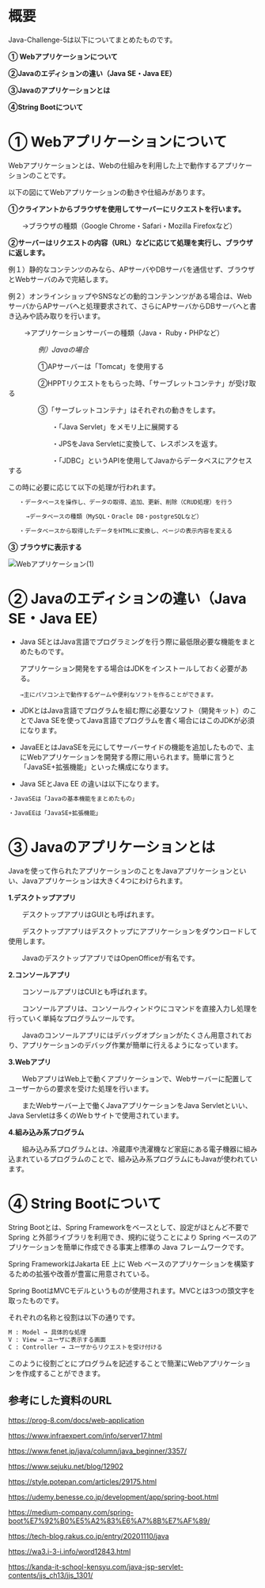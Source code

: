 # 概要
Java-Challenge-5は以下についてまとめたものです。

**① Webアプリケーションについて**

**②Javaのエディションの違い（Java SE・Java EE）**

**③Javaのアプリケーションとは**

**④String Bootについて**

# ① Webアプリケーションについて

Webアプリケーションとは、Webの仕組みを利用した上で動作するアプリケーションのことです。

以下の図にてWebアプリケーションの動きや仕組みがあります。


**①クライアントからブラウザを使用してサーバーにリクエストを行います。**

　　→ブラウザの種類（Google Chrome・Safari・Mozilla Firefoxなど）

**②サーバーはリクエストの内容（URL）などに応じて処理を実行し、ブラウザに返します。**

  例１）静的なコンテンツのみなら、APサーバやDBサーバを通信せず、ブラウザとWebサーバのみで完結します。

  例２）オンラインショップやSNSなどの動的コンテンンツがある場合は、WebサーバからAPサーバへと処理要求されて、さらにAPサーバからDBサーバへと書き込みや読み取りを行います。

　　  →アプリケーションサーバーの種類（Java・ Ruby・PHPなど）

　　　　  *例）Javaの場合*

　　　　  ①APサーバーは「Tomcat」を使用する

　　　　  ②HPPTリクエストをもらった時、「サーブレットコンテナ」が受け取る

　　　　  ③「サーブレットコンテナ」はそれぞれの動きをします。

  　　　　　　  ・「Java Servlet」をメモリ上に展開する

  　　　　　  　・JPSをJava Servletに変換して、レスポンスを返す。
  
  　　　　　  　・「JDBC」というAPIを使用してJavaからデータベスにアクセスする


 この時に必要に応じて以下の処理が行われます。

```bash
   ・データベースを操作し、データの取得、追加、更新、削除（CRUD処理）を行う

     →データベースの種類（MySQL・Oracle DB・postgreSQLなど）

   ・データベースから取得したデータをHTMLに変換し、ページの表示内容を変える
``` 

**③ ブラウザに表示する**

![Webアプリケーション(1)](https://user-images.githubusercontent.com/90845405/184581078-19429ee1-1aee-4a96-a837-afcb30a140c9.jpg)


# ② Javaのエディションの違い（Java SE・Java EE）

* Java SEとはJava言語でプログラミングを行う際に最低限必要な機能をまとめたものです。

    アプリケーション開発をする場合はJDKをインストールしておく必要がある。

      →主にパソコン上で動作するゲームや便利なソフトを作ることができます。

* JDKとはJava言語でプログラムを組む際に必要なソフト（開発キット）のことでJava SEを使ってJava言語でプログラムを書く場合にはこのJDKが必須になります。

* JavaEEとはJavaSEを元にしてサーバーサイドの機能を追加したもので、主にWebアプリケーションを開発する際に用いられます。簡単に言うと「JavaSE+拡張機能」といった構成になります。

* Java SEとJava EE の違いは以下になります。
```bash
・JavaSEは「Javaの基本機能をまとめたもの」

・JavaEEは「JavaSE+拡張機能」
``` 

# ③ Javaのアプリケーションとは
Javaを使って作られたアプリケーションのことをJavaアプリケーションといい、Javaアプリケーションは大きく4つにわけられます。

**1.デスクトップアプリ**

　　デスクトップアプリはGUIとも呼ばれます。

　　デスクトップアプリはデスクトップにアプリケーションをダウンロードして使用します。

　　JavaのデスクトップアプリではOpenOfficeが有名です。

**2.コンソールアプリ**

　　コンソールアプリはCUIとも呼ばれます。

　　コンソールアプリは、コンソールウィンドウにコマンドを直接入力し処理を行っていく単純なプログラムツールです。

　　Javaのコンソールアプリにはデバッグオプションがたくさん用意されており、アプリケーションのデバッグ作業が簡単に行えるようになっています。

**3.Webアプリ**

　　WebアプリはWeb上で動くアプリケーションで、Webサーバーに配置してユーザーからの要求を受けた処理を行います。

　　またWebサーバー上で働くJavaアプリケーションをJava Servletといい、Java Servletは多くのWeｂサイトで使用されています。

**4.組み込み系プログラム**

　　組み込み系プログラムとは、冷蔵庫や洗濯機など家庭にある電子機器に組み込まれているプログラムのことで、組み込み系プログラムにもJavaが使われています。

# ④ String Bootについて

String Bootとは、Spring Frameworkをベースとして、設定がほとんど不要で Spring と外部ライブラリを利用でき、規約に従うことにより Spring ベースのアプリケーションを簡単に作成できる事実上標準の Java フレームワークです。

Spring FrameworkはJakarta EE 上に Web ベースのアプリケーションを構築するための拡張や改善が豊富に用意されている。

Spring BootはMVCモデルというものが使用されます。MVCとは3つの頭文字を取ったものです。

それぞれの名称と役割は以下の通りです。

```bash
M : Model → 具体的な処理
V : View → ユーザに表示する画面
C : Controller → ユーザからリクエストを受け付ける
``` 

このように役割ごとにプログラムを記述することで簡潔にWebアプリケーションを作成することができます。

##  参考にした資料のURL

https://prog-8.com/docs/web-application

https://www.infraexpert.com/info/server17.html

https://www.fenet.jp/java/column/java_beginner/3357/

https://www.sejuku.net/blog/12902

https://style.potepan.com/articles/29175.html

https://udemy.benesse.co.jp/development/app/spring-boot.html

https://medium-company.com/spring-boot%E7%92%B0%E5%A2%83%E6%A7%8B%E7%AF%89/

https://tech-blog.rakus.co.jp/entry/20201110/java

https://wa3.i-3-i.info/word12843.html

https://kanda-it-school-kensyu.com/java-jsp-servlet-contents/jjs_ch13/jjs_1301/
